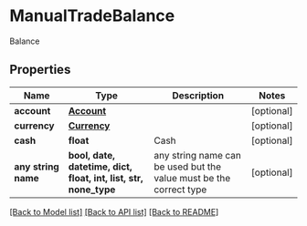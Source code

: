 # ManualTradeBalance

Balance

## Properties
Name | Type | Description | Notes
------------ | ------------- | ------------- | -------------
**account** | [**Account**](Account.md) |  | [optional] 
**currency** | [**Currency**](Currency.md) |  | [optional] 
**cash** | **float** | Cash | [optional] 
**any string name** | **bool, date, datetime, dict, float, int, list, str, none_type** | any string name can be used but the value must be the correct type | [optional]

[[Back to Model list]](../README.md#documentation-for-models) [[Back to API list]](../README.md#documentation-for-api-endpoints) [[Back to README]](../README.md)


